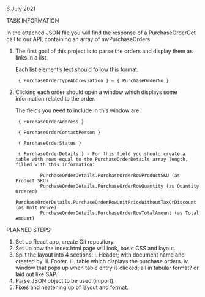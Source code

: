 6 July 2021

TASK INFORMATION

In the attached JSON file you will find the response of a PurchaseOrderGet call to our API, containing an array of mvPurchaseOrders.

1. The first goal of this project is to parse the orders and display them as links in a list.

    Each list element’s text should follow this format:

        { PurchaseOrderTypeAbbreviation } – { PurchaseOrderNo }

2. Clicking each order should open a window which displays some information related to the order.

    The fields you need to include in this window are:

        { PurchaseOrderAddress }

        { PurchaseOrderContactPerson }

        { PurchaseOrderStatus }

        { PurchaseOrderDetails } - For this field you should create a table with rows equal to the PurchaseOrderDetails array length, filled with this information:

                PurchaseOrderDetails.PurchaseOrderRowProductSKU (as Product SKU)
                PurchaseOrderDetails.PurchaseOrderRowQuantity (as Quantity Ordered)
                PurchaseOrderDetails.PurchaseOrderRowUnitPriceWithoutTaxOrDiscount (as Unit Price)
                PurchaseOrderDetails.PurchaseOrderRowTotalAmount (as Total Amount)




PLANNED STEPS:

1. Set up React app, create Git repository.
2. Set up how the index.html page will look, basic CSS and layout.
3. Split the layout into 4 sections:
        i. Header; with document name and created by.
        ii. Footer.
        iii. table which displays the purchase orders.
        iv. window that pops up when table entry is clicked; all in tabular format? or laid out like SAP.
4. Parse JSON object to be used (import).
5. Fixes and neatening up of layout and format.
